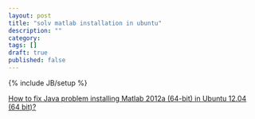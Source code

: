 ```yaml
---
layout: post
title: "solv matlab installation in ubuntu"
description: ""
category: 
tags: []
draft: true
published: false
---
```

{% include JB/setup %}

[How to fix Java problem installing Matlab 2012a (64-bit) in Ubuntu 12.04 (64 bit)?](http://askubuntu.com/questions/151826/how-to-fix-java-problem-installing-matlab-2012a-64-bit-in-ubuntu-12-04-64-bit)
